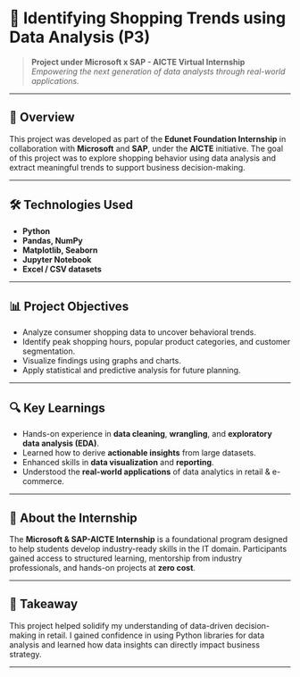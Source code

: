 # 🧠 Identifying Shopping Trends using Data Analysis (P3)

> **Project under Microsoft x SAP - AICTE Virtual Internship**  
> *Empowering the next generation of data analysts through real-world applications.*

---

## 📌 Overview

This project was developed as part of the **Edunet Foundation Internship** in collaboration with **Microsoft** and **SAP**, under the **AICTE** initiative. The goal of this project was to explore shopping behavior using data analysis and extract meaningful trends to support business decision-making.

---

## 🛠️ Technologies Used

- **Python**
- **Pandas, NumPy**
- **Matplotlib, Seaborn**
- **Jupyter Notebook**
- **Excel / CSV datasets**

---

## 📊 Project Objectives

- Analyze consumer shopping data to uncover behavioral trends.
- Identify peak shopping hours, popular product categories, and customer segmentation.
- Visualize findings using graphs and charts.
- Apply statistical and predictive analysis for future planning.

---

## 🔍 Key Learnings

- Hands-on experience in **data cleaning**, **wrangling**, and **exploratory data analysis (EDA)**.
- Learned how to derive **actionable insights** from large datasets.
- Enhanced skills in **data visualization** and **reporting**.
- Understood the **real-world applications** of data analytics in retail & e-commerce.

---

## 🌟 About the Internship

The **Microsoft & SAP-AICTE Internship** is a foundational program designed to help students develop industry-ready skills in the IT domain. Participants gained access to structured learning, mentorship from industry professionals, and hands-on projects at **zero cost**.

---

## 📌 Takeaway

This project helped solidify my understanding of data-driven decision-making in retail. I gained confidence in using Python libraries for data analysis and learned how data insights can directly impact business strategy.

---

